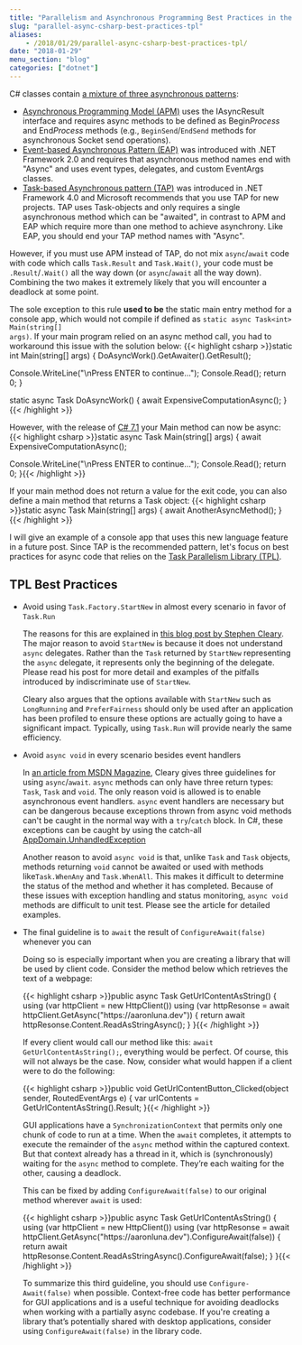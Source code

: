 ```yaml
---
title: "Parallelism and Asynchronous Programming Best Practices in the C# Task Parallel Library (TPL)"
slug: "parallel-async-csharp-best-practices-tpl"
aliases:
    - /2018/01/29/parallel-async-csharp-best-practices-tpl/
date: "2018-01-29"
menu_section: "blog"
categories: ["dotnet"]
---
```


C&#35; classes contain [a mixture of three asynchronous patterns](https://docs.microsoft.com/en-us/dotnet/standard/asynchronous-programming-patterns/):

* [Asynchronous Programming Model (APM)](https://docs.microsoft.com/en-us/dotnet/standard/asynchronous-programming-patterns/asynchronous-programming-model-apm) uses the IAsyncResult interface and requires async methods to be defined as Begin*Process* and End*Process* methods (e.g., <code>BeginSend</code>/<code>EndSend</code> methods for asynchronous Socket send operations).
* [Event-based Asynchronous Pattern (EAP)](https://docs.microsoft.com/en-us/dotnet/standard/asynchronous-programming-patterns/event-based-asynchronous-pattern-eap) was introduced with .NET Framework 2.0 and requires that asynchronous method names end with &#34;Async&#34; and uses event types, delegates, and custom EventArgs classes.
* [Task-based Asynchronous pattern (TAP)](https://docs.microsoft.com/en-us/dotnet/standard/asynchronous-programming-patterns/task-based-asynchronous-pattern-tap) was introduced in .NET Framework 4.0 and Microsoft recommends that you use TAP for new projects. TAP uses Task-objects and only requires a single asynchronous method which can be "awaited", in contrast to APM and EAP which require more than one method to achieve asynchrony. Like EAP, you should end your TAP method names with "Async".

However, if you must use APM instead of TAP, do not mix <code>async</code>/<code>await</code> code with code which calls <code>Task.Result</code> and <code>Task.Wait()</code>, your code must be <code>.Result</code>/<code>.Wait()</code> all the way down (or <code>async</code>/<code>await</code> all the way down). Combining the two makes it extremely likely that you will encounter a deadlock at some point.

The sole exception to this rule <strong>used to be</strong> the static main entry method for a console app, which would not compile if defined as <code>static async Task&#60;int&#62; Main(string[] args)</code>. If your main program relied on an async method call, you had to workaround this issue with the solution below:
{{< highlight csharp >}}static int Main(string[] args)
{
  DoAsyncWork().GetAwaiter().GetResult();

  Console.WriteLine("\nPress ENTER to continue...");
  Console.Read();
  return 0;
}

static async Task DoAsyncWork()
{
  await ExpensiveComputationAsync();
}{{< /highlight >}}

However, with the release of [C&#35; 7.1](https://docs.microsoft.com/en-us/dotnet/csharp/whats-new/csharp-7-1#async-main) your Main method can now be async:
{{< highlight csharp >}}static async Task<int> Main(string[] args)
{
  await ExpensiveComputationAsync();

  Console.WriteLine("\nPress ENTER to continue...");
  Console.Read();
  return 0;
}{{< /highlight >}}

If your main method does not return a value for the exit code, you can also define a main method that returns a Task object:
{{< highlight csharp >}}static async Task Main(string[] args)
{
  await AnotherAsyncMethod();
}{{< /highlight >}}

I will give an example of a console app that uses this new language feature in a future post. Since TAP is the recommended pattern, let's focus on best practices for async code that relies on the [Task Parallelism Library (TPL)](https://docs.microsoft.com/en-us/dotnet/standard/parallel-programming/task-parallel-library-tpl).

## TPL Best Practices

<ul>
  <li class="guideline">
    Avoid using <code>Task.Factory.StartNew</code> in almost every scenario in favor of <code>Task.Run</code>
  </li>
  <p>The reasons for this are explained in <a href="https://blog.stephencleary.com/2013/08/startnew-is-dangerous.html">this blog post by Stephen Cleary</a>. The major reason to avoid <code>StartNew</code> is because it does not understand <code>async</code> delegates. Rather than the <code>Task</code> returned by <code>StartNew</code> representing the <code>async</code> delegate, it represents only the beginning of the delegate. Please read his post for more detail and examples of the pitfalls introduced by indiscriminate use of <code>StartNew</code>.</p>
  <p>Cleary also argues that the options available with <code>StartNew</code> such as <code>LongRunning</code> and <code>PreferFairness</code> should only be used after an application has been profiled to ensure these options are actually going to have a significant impact. Typically, using <code>Task.Run</code> will provide nearly the same efficiency.
</ul>

<ul>
  <li class="guideline">
    Avoid <code>async void</code> in every scenario besides event handlers
  </li>
  <p>In <a href="https://msdn.microsoft.com/en-us/magazine/jj991977.aspx">an article from MSDN Magazine</a>, Cleary gives three guidelines for using <code>async</code>/<code>await</code>. <code>async</code> methods can only have three return types: <code>Task</code>, <code>Task<T></code> and <code>void</code>. The only reason void is allowed is to enable asynchronous event handlers. <code>async</code> event handlers are necessary but can be dangerous because exceptions thrown from async void methods can't be caught in the normal way with a <code>try</code>/<code>catch</code> block. In C#, these exceptions can be caught by using the catch-all <a href="https://msdn.microsoft.com/en-us/library/system.appdomain.unhandledexception(v=vs.110).aspx">AppDomain.UnhandledException</a></p>
  <p>Another reason to avoid <code>async void</code> is that, unlike <code>Task</code> and <code>Task<T></code> objects, methods returning <code>void</code> cannot be awaited or used with methods like<code>Task.WhenAny</code> and <code>Task.WhenAll</code>. This makes it difficult to determine the status of the method and whether it has completed. Because of these issues with exception handling and status monitoring, <code>async void</code> methods are difficult to unit test. Please see the article for detailed examples.</p>
</ul>

<ul>
  <li class="guideline">
    The final guideline is to <code>await</code> the result of <code>ConfigureAwait(false)</code> whenever you can
  </li>
  <p>Doing so is especially important when you are creating a library that will be used by client code. Consider the method below which retrieves the text of a webpage:</p>
  {{< highlight csharp >}}public async Task<string> GetUrlContentAsString()
{
    using (var httpClient = new HttpClient())
    using (var httpResonse = await httpClient.GetAsync("https://aaronluna.dev"))
    {
        return await httpResonse.Content.ReadAsStringAsync();
    }
}{{< /highlight >}}
  <p>If every client would call our method like this: <code>await GetUrlContentAsString();</code>, everything would be perfect. Of course, this will not always be the case. Now, consider what would happen if a client were to do the following: </p>
  {{< highlight csharp >}}public void GetUrlContentButton_Clicked(object sender, RoutedEventArgs e)
{
    var urlContents = GetUrlContentAsString().Result;
}{{< /highlight >}}
  <p>GUI applications have a <code>SynchronizationContext</code> that permits only one chunk of code to run at a time. When the <code>await</code> completes, it attempts to execute the remainder of the <code>async</code> method within the captured context. But that context already has a thread in it, which is (synchronously) waiting for the <code>async</code> method to complete. They’re each waiting for the other, causing a deadlock.</p>
  <p>This can be fixed by adding <code>ConfigureAwait(false)</code> to our original method wherever <code>await</code> is used:</p>
  {{< highlight csharp >}}public async Task<string> GetUrlContentAsString()
{
    using (var httpClient = new HttpClient())
    using (var httpResonse = await httpClient.GetAsync("https://aaronluna.dev").ConfigureAwait(false))
    {
        return await httpResonse.Content.ReadAsStringAsync().ConfigureAwait(false);
    }
}{{< /highlight >}}
  <p>To summarize this third guideline, you should use <code>Configure­Await(false)</code> when possible. Context-free code has better performance for GUI applications and is a useful technique for avoiding deadlocks when working with a partially async codebase. If you're creating a library that’s potentially shared with desktop applications, consider using <code>ConfigureAwait(false)</code> in the library code.</p>
</ul>
